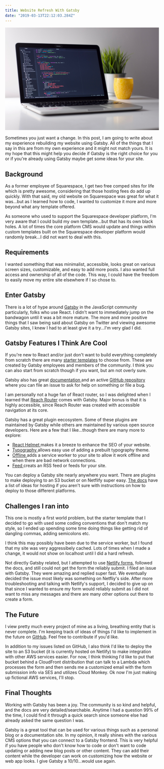 ```yaml
---
title: Website Refresh With Gatsby
date: "2019-03-13T22:12:03.284Z"
---
```


![Computer](./computer.jpg)

Sometimes you just want a change. In this post, I am going to write about my experience rebuilding my website using Gatsby. All of the things that I say in this are from my own experience and it might not match yours. It is my hope that this might help you decide if Gatsby is the right choice for you or if you're already using Gatsby maybe get some ideas for your site.

## Background
As a former employee of Squarespace, I get two free comped sites for life which is pretty awesome, considering that those hosting fees do add up quickly. With that said, my old website on Squarespace was great for what it was...but as I learned how to code, I wanted to customize it more and more beyond what any template offered.

As someone who used to support the Squarespace developer platform, I'm very aware that I could build my own template...but that has its own black holes. A lot of times the core platform CMS would update and things within custom templates built on the Squarespace developer platform would randomly break...I did not want to deal with this.

## Requirements
I wanted something that was minimalist, accessible, looks great on various screen sizes, customizable, and easy to add more posts. I also wanted full access and ownership of all of the code. This way, I could have the freedom to easily move my entire site elsewhere if I so chose to.

## Enter Gatsby
There is a lot of hype around <a href="https://www.gatsbyjs.org/" target="_blank" rel="noopener noreferrer">Gatsby</a> in the JavaScript community particularly, folks who use React. I didn't want to immediately jump on the bandwagon until it was a bit more mature. The more and more positive things that I saw being said about Gatsby on Twitter and viewing awesome Gatsby sites, I knew I had to at least give it a try...I'm very glad I did.

## Gatsby Features I Think Are Cool
If you're new to React and/or just don't want to build everything completely from scratch there are many <a href="https://www.gatsbyjs.org/starters/?v=2" target="_blank" rel="noopeener noreferrer">starter templates</a> to choose from. These are created by Gatsby employees and members of the community. I think you can also start from scratch though if you want, but am not overly sure.

Gatsby also has great <a href="https://www.gatsbyjs.org/docs/" target="_blank" rel="noopeener noreferrer">documentation </a> and an active <a href="https://github.com/gatsbyjs/gatsby/issues" target="_blank" rel="noopeener noreferrer">GitHub repository</a> where you can file an issue to ask for help on something or file a bug.

I am personally not a huge fan of React router, so I was delighted when I learned that <a href="https://reach.tech/router" target="_blank" rel="noopeener noreferrer">Reach Router</a> comes with Gatsby. Major bonus is that it is highly accessible, since Reach Router was created with accessible navigation at its core.

Gatsby has a great plugin eecosystem. Some of these plugins are maintained by Gatsby while others are maintained by various open source developers. Here are a few that I like...though there are many more to explore:

- <a href="https://www.gatsbyjs.org/packages/gatsby-plugin-react-helmet/" target="_blank" rel="noopener noreferrer">React Helmet </a>makes it a breeze to enhance the SEO of your website.
- <a href="https://www.gatsbyjs.org/packages/gatsby-plugin-typography/" target="_blank" rel="noopener noreferrer">Typography </a>allows easy use of adding a prebuilt typography theme.
- <a href="https://www.gatsbyjs.org/packages/gatsby-plugin-offline/" target="_blank" rel="noopener noreferrer">Offline </a>adds a service worker to your site to allow it work offline and when there are bad network connections.
- <a href="https://www.gatsbyjs.org/packages/gatsby-plugin-feed/" target="_blank" rel="noopener noreferrer">Feed </a>creats an RSS feed or feeds for your site.

You can deploy a Gatsby site nearly anywhere you want. There are plugins to make deploying to an S3 bucket or on Netflify super easy. <a href="https://www.gatsbyjs.org/docs/deploying-and-hosting/" target="_blank" rel="noopeener noreferrer">The docs</a> have a list of ideas for hosting if you aren't sure with instructions on how to deploy to those different platforms.

## Challenges I ran into
This one is mostly a first world problem, but the starter template that I decided to go with used some coding conventions that don't match my style, so I ended up spending some time doing things like getting rid of dangling commas, adding semicolons etc.

I think this may possibly have been due to the service worker, but I found that my site was very aggressibely cached. Lots of times when I made a change, it would not show on localhost until I did a hard refresh.

Not directly Gatsby related, but I attempted to use <a href="https://www.netlify.com/docs/form-handling/" target="_blank" rel="noopeener noreferrer">Netlify forms</a>, followed the docs, and still could not get the form the reliably submit. I filed an issue with Gatsby. They were amazing and replied super fast. We eventually decided the issue most likely was something on Netfliy's side. After more troubleshooting and talking with Netlify's support, I decided to give up on that since I wanted to ensure my form would reliably submit as I did not want to miss any messages and there are many other options out there to create a form.

## The Future
I view pretty much every project of mine as a living, breathing entity that is never complete. I'm keeping track of ideas of things I'd like to implement in the future on <a href="https://github.com/deeheber/danielle-heberling-dot-xyz/issues" target="_blank" rel="noopeener noreferrer">GitHub</a>. Feel free to contribute if you'd like.

In addition to my issues listed on GitHub, I also think I'd like to deploy the site to an S3 bucket (it is currently hosted on Netlify) to make integration with other AWS services easier. For now, I think thinking I'd like to put that bucket behind a CloudFront distribution that can talk to a Lambda which processes the form and then sends me a customized email with the form submission info via SES and utilizes Cloud Monkey. Ok now I'm just making up fictional AWS services, I'll stop.

## Final Thoughts
Working with Gatsby has been a joy. The community is so kind and helpful, and the docs are very detailed/searchable. Anytime I had a question 99% of the time, I could find it through a quick search since someone else had already asked the same question I was.

Gatsby is a great tool that can be used for various things such as a personal blog or a documentation site. In my opinion, it really shines with the various CMS options that you can connect to a Gatsby frontend. This is very helpful if you have people who don't know how to code or don't want to code updating or adding new blog posts or other content. They can add their content while the developer can work on customizing how the website or web app looks. I give Gatsby a 10/10...would use again.
